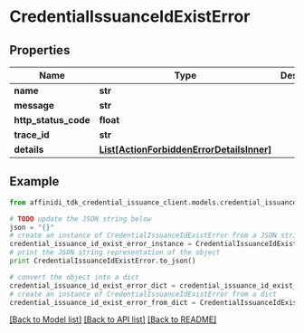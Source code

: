 # CredentialIssuanceIdExistError

## Properties

| Name                 | Type                                                                              | Description | Notes      |
| -------------------- | --------------------------------------------------------------------------------- | ----------- | ---------- |
| **name**             | **str**                                                                           |             |
| **message**          | **str**                                                                           |             |
| **http_status_code** | **float**                                                                         |             |
| **trace_id**         | **str**                                                                           |             |
| **details**          | [**List[ActionForbiddenErrorDetailsInner]**](ActionForbiddenErrorDetailsInner.md) |             | [optional] |

## Example

```python
from affinidi_tdk_credential_issuance_client.models.credential_issuance_id_exist_error import CredentialIssuanceIdExistError

# TODO update the JSON string below
json = "{}"
# create an instance of CredentialIssuanceIdExistError from a JSON string
credential_issuance_id_exist_error_instance = CredentialIssuanceIdExistError.from_json(json)
# print the JSON string representation of the object
print CredentialIssuanceIdExistError.to_json()

# convert the object into a dict
credential_issuance_id_exist_error_dict = credential_issuance_id_exist_error_instance.to_dict()
# create an instance of CredentialIssuanceIdExistError from a dict
credential_issuance_id_exist_error_from_dict = CredentialIssuanceIdExistError.from_dict(credential_issuance_id_exist_error_dict)
```

[[Back to Model list]](../README.md#documentation-for-models) [[Back to API list]](../README.md#documentation-for-api-endpoints) [[Back to README]](../README.md)
